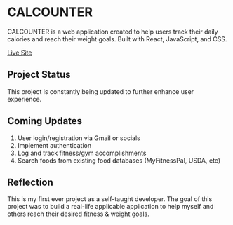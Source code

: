 # CALCOUNTER

CALCOUNTER is a web application created to help users track their daily calories and reach their weight goals.
Built with React, JavaScript, and CSS.

[Live Site](https://calcounter-v1.netlify.app/)

## Project Status

This project is constantly being updated to further enhance user experience. 

## Coming Updates

1. User login/registration via Gmail or socials
2. Implement authentication
2. Log and track fitness/gym accomplishments
3. Search foods from existing food databases (MyFitnessPal, USDA, etc)

## Reflection

This is my first ever project as a self-taught developer. The goal of this project was to build a real-life applicable application to help myself and others reach their desired fitness & weight goals.
